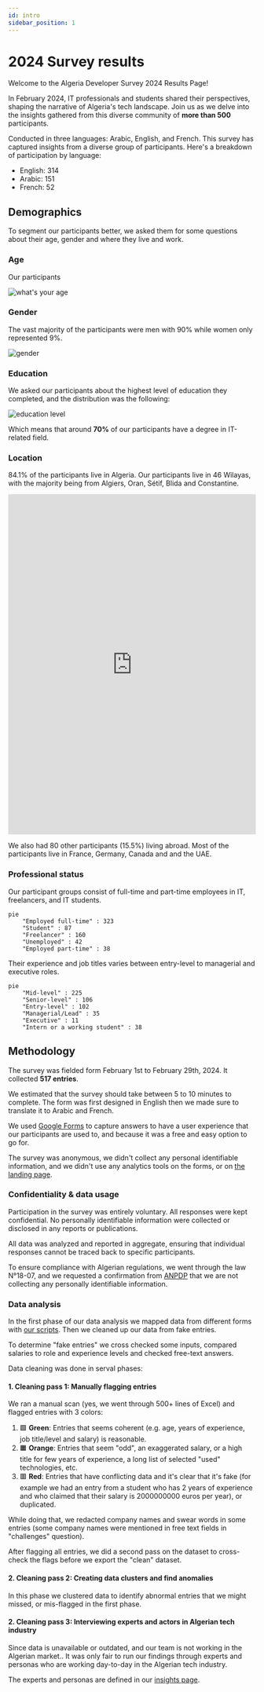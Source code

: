 ```yaml
---
id: intro
sidebar_position: 1
---
```


# 2024 Survey results

Welcome to the Algeria Developer Survey 2024 Results Page!

In February 2024, IT professionals and students shared their perspectives, shaping the narrative of Algeria's tech landscape. Join us as we delve into the insights gathered from this diverse community of **more than 500** participants.

Conducted in three languages: Arabic, English, and French. This survey has captured insights from a diverse group of participants. Here's a breakdown of participation by language:

- English: 314
- Arabic: 151
- French: 52

## Demographics

To segment our participants better, we asked them for some questions about their age, gender and where they live and work.

### Age

Our participants 

![what's your age](/img/stats/age.png)

### Gender

The vast majority of the participants were men with 90% while women only represented 9%.

![gender](/img/stats/gender.png)


### Education

We asked our participants about the highest level of education they completed, and the distribution was the following:

![education level](/img/stats/education.png)


Which means that around **70%** of our participants have a degree in IT-related field.

### Location

84.1% of the participants live in Algeria. Our participants live in 46 Wilayas, with the majority being from Algiers, Oran, Sétif, Blida and Constantine.

<iframe title="Participants by Wilaya" aria-label="Map" id="datawrapper-chart-yWQh1" src="https://datawrapper.dwcdn.net/yWQh1/1/" scrolling="no" frameborder="0" width="100%" height="693" data-external="1"></iframe>

We also had 80 other participants (15.5%) living abroad. Most of the participants live in France, Germany, Canada and and the UAE.

### Professional status

Our participant groups consist of full-time and part-time employees in IT, freelancers, and IT students.

```mermaid
pie
    "Employed full-time" : 323
    "Student" : 87
    "Freelancer" : 160
    "Unemployed" : 42
    "Employed part-time" : 38
```

Their experience and job titles varies between entry-level to managerial and executive roles.

```mermaid
pie
    "Mid-level" : 225
    "Senior-level" : 106
    "Entry-level" : 102
    "Managerial/Lead" : 35
    "Executive" : 11
    "Intern or a working student" : 38
```

## Methodology

The survey was fielded form February 1st to February 29th, 2024. It collected **517 entries**.

We estimated that the survey should take between 5 to 10 minutes to complete. The form was first designed in English then we made sure to translate it to Arabic and French.

We used [Google Forms](https://www.google.com/forms/about/) to capture answers to have a user experience that our participants are used to, and because it was a free and easy option to go for.

The survey was anonymous, we didn't collect any personal identifiable information, and we didn't use any analytics tools on the forms, or on [the landing page](/blog/kickstart-survey-2024/).

### Confidentiality & data usage

Participation in the survey was entirely voluntary. All responses were kept confidential. No personally identifiable information were collected or disclosed in any reports or publications.

All data was analyzed and reported in aggregate, ensuring that individual responses cannot be traced back to specific participants.

To ensure compliance with Algerian regulations, we went through the law N°18-07, and we requested a confirmation from [ANPDP](https://anpdp.dz/fr/quand-et-a-qui-sapplique-la-loi-n18-07/) that we are not collecting any personally identifiable information.

### Data analysis

In the first phase of our data analysis we mapped data from different forms with [our scripts](https://github.com/Fcmam5/state-of-dz-swe-2024/tree/master/data-processing). Then we cleaned up our data from fake entries.

To determine "fake entries" we cross checked some inputs, compared salaries to role and experience levels and checked free-text answers.

Data cleaning was done in serval phases:

#### 1. Cleaning pass 1: Manually flagging entries

We ran a manual scan (yes, we went through 500+ lines of Excel) and flagged entries with 3 colors:

1. 🟩 **Green**: Entries that seems coherent (e.g. age, years of experience, job title/level and salary) is reasonable.
2. 🟧 **Orange**: Entries that seem "odd", an exaggerated salary, or a high title for few years of experience, a long list of selected "used" technologies, etc.
3. 🟥 **Red**: Entries that have conflicting data and it's clear that it's fake (for example we had an entry from a student who has 2 years of experience and who claimed that their salary is 2000000000 euros per year), or duplicated.

While doing that, we redacted company names and swear words in some entries (some company names were mentioned in free text fields in "challenges" question).

After flagging all entries, we did a second pass on the dataset to cross-check the flags before we export the "clean" dataset.

#### 2. Cleaning pass 2: Creating data clusters and find anomalies

In this phase we clustered data to identify abnormal entries that we might missed, or mis-flagged in the first phase.

#### 2. Cleaning pass 3: Interviewing experts and actors in Algerian tech industry

Since data is unavailable or outdated, and our team is not working in the Algerian market.. It was only fair to run our findings through experts and personas who are working day-to-day in the Algerian tech industry.

The experts and personas are defined in our [insights page](/docs/insights).
